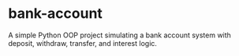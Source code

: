 # bank-account
A simple Python OOP project simulating a bank account system with deposit, withdraw, transfer, and interest logic.
